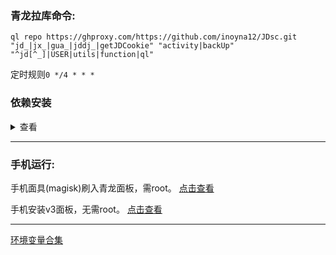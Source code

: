 ### 青龙拉库命令:

`ql repo https://ghproxy.com/https://github.com/inoyna12/JDsc.git "jd_|jx_|gua_|jddj_|getJDCookie" "activity|backUp" "^jd[^_]|USER|utils|function|ql"`

定时规则`0 */4 * * *`

### 依赖安装
<details>
<summary>查看</summary>

#### 青龙面板运行JD脚本必备的3个依赖:

##### 第一种方法:

如果你的青龙面板版本在2.10.0以上，那么在面板内找到依赖管理-添加

nodejs那里添加`jsdom`和`png-js`

py那里装`requests`

安装成功就可以了

##### 第二种方法:

ssh连接你的服务器

`docker exec -it qinglong bash -c "cd /ql/scripts && npm install jsdom"`

`docker exec -it qinglong bash -c "cd /ql/scripts && npm install png-js"`

`docker exec -it qinglong bash -c "pip3 install requests"`
  
exit
</details>

___

### 手机运行:

手机面具(magisk)刷入青龙面板，需root。 [点击查看](/backUp/magisk_qinglong.md)

手机安装v3面板，无需root。 [点击查看](/backUp/Termux.md)

___

[环境变量合集](/backUp/githubAction.md)
